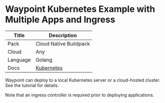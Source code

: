 # Waypoint Kubernetes Example with Multiple Apps and Ingress

|Title|Description|
|---|---|
|Pack|Cloud Native Buildpack|
|Cloud|Any|
|Language|Golang|
|Docs|[Kubernetes](https://www.waypointproject.io/plugins/kubernetes)|

Waypoint can deploy to a local Kubernetes server or a cloud-hosted cluster. See the tutorial for details.

Note that an ingress controller is required prior to deploying applications.
